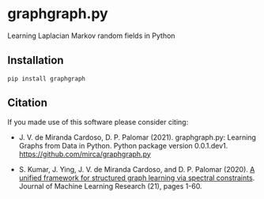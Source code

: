 # graphgraph.py
Learning Laplacian Markov random fields in Python

Installation
------------

```
pip install graphgraph
```


Citation
--------

If you made use of this software please consider citing:

-   J. V. de Miranda Cardoso, D. P. Palomar (2021).
    graphgraph.py: Learning Graphs from Data in Python. Python package version 0.0.1.dev1.
    <https://github.com/mirca/graphgraph.py>

-   S. Kumar, J. Ying, J. V. de Miranda Cardoso, and D. P. Palomar
    (2020). [A unified framework for structured graph learning via
    spectral constraints](https://www.jmlr.org/papers/v21/19-276.html).
    Journal of Machine Learning Research (21), pages 1-60.
